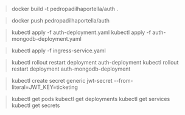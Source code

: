 > docker build -t pedropadilhaportella/auth .

> docker push pedropadilhaportella/auth

> kubectl apply -f auth-deployment.yaml
> kubectl apply -f auth-mongodb-deployment.yaml

> kubectl apply -f ingress-service.yaml

> kubectl rollout restart deployment auth-deployment
> kubectl rollout restart deployment auth-mongodb-deployment

> kubectl create secret generic jwt-secret --from-literal=JWT_KEY=ticketing

> kubectl get pods
> kubectl get deployments
> kubectl get services
> kubectl get secrets